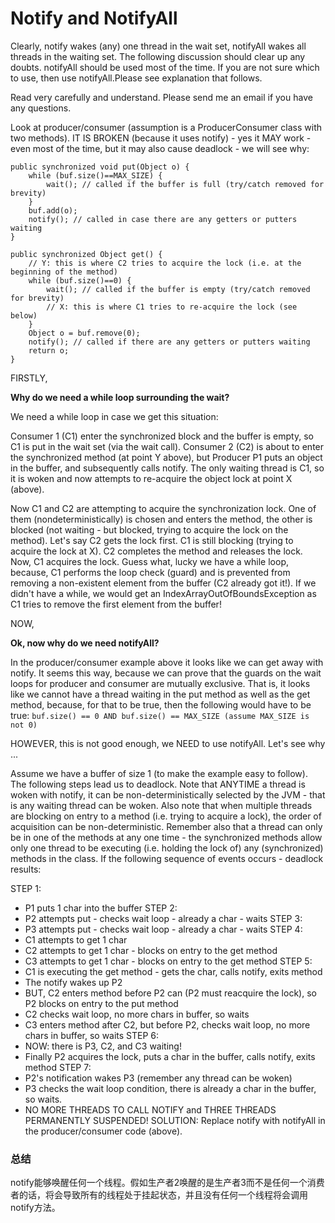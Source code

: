 
# Notify and NotifyAll

Clearly, notify wakes (any) one thread in the wait set, notifyAll wakes all threads in the waiting set. The following discussion should clear up any doubts. notifyAll should be used most of the time. If you are not sure which to use, then use notifyAll.Please see explanation that follows.

Read very carefully and understand. Please send me an email if you have any questions.

Look at producer/consumer (assumption is a ProducerConsumer class with two methods). IT IS BROKEN (because it uses notify) - yes it MAY work - even most of the time, but it may also cause deadlock - we will see why:

```
public synchronized void put(Object o) {
    while (buf.size()==MAX_SIZE) {
        wait(); // called if the buffer is full (try/catch removed for brevity)
    }
    buf.add(o);
    notify(); // called in case there are any getters or putters waiting
}

public synchronized Object get() {
    // Y: this is where C2 tries to acquire the lock (i.e. at the beginning of the method)
    while (buf.size()==0) {
        wait(); // called if the buffer is empty (try/catch removed for brevity)
        // X: this is where C1 tries to re-acquire the lock (see below)
    }
    Object o = buf.remove(0);
    notify(); // called if there are any getters or putters waiting
    return o;
}
```
FIRSTLY,

**Why do we need a while loop surrounding the wait?**

We need a while loop in case we get this situation:

Consumer 1 (C1) enter the synchronized block and the buffer is empty, so C1 is put in the wait set (via the wait call). Consumer 2 (C2) is about to enter the synchronized method (at point Y above), but Producer P1 puts an object in the buffer, and subsequently calls notify. The only waiting thread is C1, so it is woken and now attempts to re-acquire the object lock at point X (above).

Now C1 and C2 are attempting to acquire the synchronization lock. One of them (nondeterministically) is chosen and enters the method, the other is blocked (not waiting - but blocked, trying to acquire the lock on the method). Let's say C2 gets the lock first. C1 is still blocking (trying to acquire the lock at X). C2 completes the method and releases the lock. Now, C1 acquires the lock. Guess what, lucky we have a while loop, because, C1 performs the loop check (guard) and is prevented from removing a non-existent element from the buffer (C2 already got it!). If we didn't have a while, we would get an IndexArrayOutOfBoundsException as C1 tries to remove the first element from the buffer!

NOW,

**Ok, now why do we need notifyAll?**

In the producer/consumer example above it looks like we can get away with notify. It seems this way, because we can prove that the guards on the wait loops for producer and consumer are mutually exclusive. That is, it looks like we cannot have a thread waiting in the put method as well as the get method, because, for that to be true, then the following would have to be true:
`buf.size() == 0 AND buf.size() == MAX_SIZE (assume MAX_SIZE is not 0)`

HOWEVER, this is not good enough, we NEED to use notifyAll. Let's see why ...

Assume we have a buffer of size 1 (to make the example easy to follow). The following steps lead us to deadlock. Note that ANYTIME a thread is woken with notify, it can be non-deterministically selected by the JVM - that is any waiting thread can be woken. Also note that when multiple threads are blocking on entry to a method (i.e. trying to acquire a lock), the order of acquisition can be non-deterministic. Remember also that a thread can only be in one of the methods at any one time - the synchronized methods allow only one thread to be executing (i.e. holding the lock of) any (synchronized) methods in the class. If the following sequence of events occurs - deadlock results:

STEP 1:
- P1 puts 1 char into the buffer
STEP 2:
- P2 attempts put - checks wait loop - already a char - waits
STEP 3:
- P3 attempts put - checks wait loop - already a char - waits
STEP 4:
- C1 attempts to get 1 char 
- C2 attempts to get 1 char - blocks on entry to the get method
- C3 attempts to get 1 char - blocks on entry to the get method
STEP 5:
- C1 is executing the get method - gets the char, calls notify, exits method
- The notify wakes up P2
- BUT, C2 enters method before P2 can (P2 must reacquire the lock), so P2 blocks on entry to the put method
- C2 checks wait loop, no more chars in buffer, so waits
- C3 enters method after C2, but before P2, checks wait loop, no more chars in buffer, so waits
STEP 6:
- NOW: there is P3, C2, and C3 waiting!
- Finally P2 acquires the lock, puts a char in the buffer, calls notify, exits method
STEP 7:
- P2's notification wakes P3 (remember any thread can be woken)
- P3 checks the wait loop condition, there is already a char in the buffer, so waits.
- NO MORE THREADS TO CALL NOTIFY and THREE THREADS PERMANENTLY SUSPENDED!
SOLUTION: Replace notify with notifyAll in the producer/consumer code (above).



### 总结
notify能够唤醒任何一个线程。假如生产者2唤醒的是生产者3而不是任何一个消费者的话，将会导致所有的线程处于挂起状态，并且没有任何一个线程将会调用notify方法。

